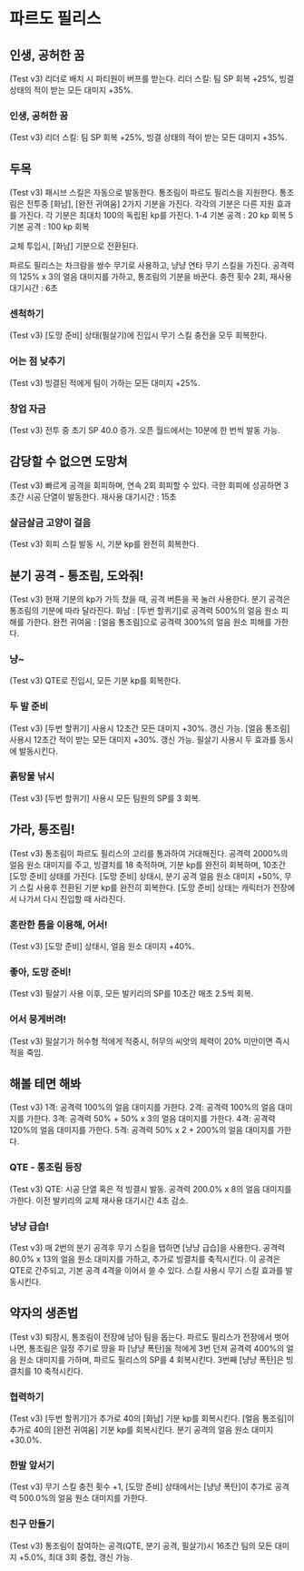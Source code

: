 # 파르도 필리스

## 인생, 공허한 꿈

(Test v3) 리더로 배치 시 파티원이 버프를 받는다.
리더 스킬: 팀 SP 회복 +25%, 빙결 상태의 적이 받는 모든 대미지 +35%.

### 인생, 공허한 꿈

(Test v3) 리더 스킬: 팀 SP 회복 +25%, 빙결 상태의 적이 받는 모든 대미지 +35%.

## 두목

(Test v3) 패시브 스킬은 자동으로 발동한다. 통조림이 파르도 필리스을 지원한다. 통조림은 전투중 [화남], [완전 귀여움] 2가지 기분을 가진다. 각각의 기분은 다른 지원 효과를 가진다. 각 기분은 최대치 100의 독립된 kp를 가진다.
1-4 기본 공격 : 20 kp 회복
5 기본 공격 : 100 kp 회복

교체 투입시, [화남] 기분으로 전환된다.

파르도 필리스는 차크람을 쌍수 무기로 사용하고, 냥냥 연타 무기 스킬을 가진다. 공격력의 125% x 3의 얼음 대미지를 가하고, 통조림의 기분을 바꾼다.
충전 횟수 2회, 재사용 대기시간 : 6초

### 센척하기

(Test v3) [도망 준비] 상태(필살기)에 진입시 무기 스킬 충전을 모두 회복한다.

### 어는 점 낮추기

(Test v3) 빙결된 적에게 팀이 가하는 모든 대미지 +25%.

### 창업 자금

(Test v3) 전투 중 초기 SP 40.0 증가. 오픈 월드에서는 10분에 한 번씩 발동 가능.

## 감당할 수 없으면 도망쳐

(Test v3) 빠르게 공격을 회피하며, 연속 2회 회피할 수 있다.
극한 회피에 성공하면 3초간 시공 단열이 발동한다. 재사용 대기시간 : 15초

### 살금살금 고양이 걸음

(Test v3) 회피 스킬 발동 시, 기분 kp를 완전히 회복한다.

## 분기 공격 - 통조림, 도와줘!

(Test v3)
현재 기분의 kp가 가득 찼을 때, 공격 버튼을 꾹 눌러 사용한다.
분기 공격은 통조림의 기분에 따라 달라진다.
화남 : [두번 할퀴기]로 공격력 500%의 얼음 원소 피해를 가한다.
완전 귀여움 : [얼음 통조림]으로 공격력 300%의 얼음 원소 피해를 가한다.

### 냥~

(Test v3) QTE로 진입시, 모든 기분 kp를 회복한다.

### 두 발 준비

(Test v3)
[두번 할퀴기] 사용시 12초간 모든 대미지 +30%. 갱신 가능.
[얼음 통조림] 사용시 12초간 적이 받는 모든 대미지 +30%. 갱신 가능.
필살기 사용시 두 효과를 동시에 발동시킨다.

### 흙탕물 낚시

(Test v3) [두번 할퀴기] 사용시 모든 팀원의 SP를 3 회복.

## 가라, 통조림!

(Test v3) 통조림이 파르도 필리스의 고리를 통과하여 거대해진다. 공격력 2000%의 얼음 원소 대미지를 주고, 빙결치를 18 축적하며, 기분 kp를 완전히 회복하며, 10초간 [도망 준비] 상태를 가진다.
[도망 준비] 상태시, 분기 공격 얼음 원소 대미지 +50%, 무기 스킬 사용후 전환된 기분 kp를 완전히 회복한다.
[도망 준비] 상태는 캐릭터가 전장에서 나가서 다시 진입할 때 사라진다.

### 혼란한 틈을 이용해, 어서!

(Test v3) [도망 준비] 상태시, 얼음 원소 대미지 +40%.

### 좋아, 도망 준비!

(Test v3) 필살기 사용 이후, 모든 발키리의 SP를 10초간 매초 2.5씩 회복.

### 어서 뭉게버려!

(Test v3) 필살기가 허수형 적에게 적중시, 허무의 씨앗의 체력이 20% 미만이면 즉시 적을 죽임.

## 해볼 테면 해봐

(Test v3) 1격: 공격력 100%의 얼음 대미지를 가한다.
2격: 공격력 100%의 얼음 대미지를 가한다.
3격: 공격력 50% + 50% x 3의 얼음 대미지를 가한다.
4격: 공격력 120%의 얼음 대미지를 가한다.
5격: 공격력 50% x 2 + 200%의 얼음 대미지를 가한다.

### QTE - 통조림 등장

(Test v3) QTE: 시공 단열 혹은 적 빙결시 발동. 공격력 200.0% x 8의 얼음 대미지를 가한다. 이전 발키리의 교체 재사용 대기시간 4초 감소.

### 냥냥 급습!

(Test v3) 매 2번의 분기 공격후 무기 스킬을 탭하면 [냥냥 급습]을 사용한다. 공격력 80.0% x 13의 얼음 원소 대미지를 가하고, 추가로 빙결치를 축적시킨다. 이 공격은 QTE로 간주되고, 기본 공격 4격을 이어서 쓸 수 있다. 스킬 사용시 무기 스킬 효과를 발동시킨다.

## 약자의 생존법

(Test v3) 퇴장시, 통조림이 전장에 남아 팀을 돕는다.
파르도 필리스가 전장에서 벗어나면, 통조림은 일정 주기로 땅을 파 [냥냥 폭탄]을 적에게 3번 던져 공격력 400%의 얼음 원소 대미지를 가하며, 파르도 필리스의 SP를 4 회복시킨다. 3번째 [냥냥 폭탄]은 빙결치를 10 축적시킨다.

### 협력하기

(Test v3)
[두번 할퀴기]가 추가로 40의 [화남] 기분 kp를 회복시킨다.
[얼음 통조림]이 추가로 40의 [완전 귀여움] 기분 kp를 회복시킨다. 분기 공격의 얼음 원소 대미지 +30.0%.

### 한발 앞서기

(Test v3) 무기 스킬 충전 횟수 +1, [도망 준비] 상태에서는 [냥냥 폭탄]이 추가로 공격력 500.0%의 얼음 원소 대미지를 가한다.

### 친구 만들기

(Test v3) 통조림이 참여하는 공격(QTE, 분기 공격, 필살기)시 16초간 팀의 모든 대미지 +5.0%, 최대 3회 중첩, 갱신 가능.
